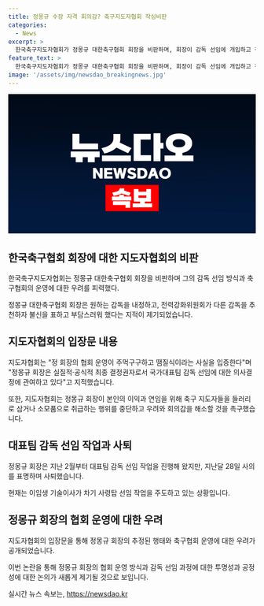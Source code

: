 ```yaml
---
title: 정몽규 수장 자격 회의감? 축구지도자협회 작심비판
categories:
  - News
excerpt: >
  한국축구지도자협회가 정몽규 대한축구협회 회장을 비판하며, 회장이 감독 선임에 개입하고 전력강화위원회를 불신하는 등 운영 방식을 비판했다. 또한, 정 회장이 사의를 표명한 것과 함께 축구협회 내부의 갈등과 사퇴 사례에 대한 우려와 회의를 표명하고 있다. 현재는 이임생 기술이사가 차기 사령탑 선임 작업을 진행 중이다. (150자)
feature_text: >
  한국축구지도자협회가 정몽규 대한축구협회 회장을 비판하며, 회장이 감독 선임에 개입하고 전력강화위원회를 불신하는 등 운영 방식을 비판했다. 또한, 정 회장이 사의를 표명한 것과 함께 축구협회 내부의 갈등과 사퇴 사례에 대한 우려와 회의를 표명하고 있다. 현재는 이임생 기술이사가 차기 사령탑 선임 작업을 진행 중이다. (150자)
image: '/assets/img/newsdao_breakingnews.jpg'
---
```


<p><img src="/assets/img/newsdao_breakingnews.jpg" alt="ranknews 속보" /></p>

<h2 data-ke-size="size26">한국축구협회 회장에 대한 지도자협회의 비판</h2>

<p>한국축구지도자협회는 정몽규 대한축구협회 회장을 비판하며 그의 감독 선임 방식과 축구협회의 운영에 대한 우려를 피력했다.</p>

<p data-ke-size="size16">정몽규 대한축구협회 회장은 원하는 감독을 내정하고, 전력강화위원회가 다른 감독을 추천하자 불신을 표하고 부담스러워 했다는 지적이 제기되었습니다.</p>

<h2 data-ke-size="size26">지도자협회의 입장문 내용</h2>

<p>지도자협회는 "정 회장의 협회 운영이 주먹구구하고 땜질식이라는 사실을 입증한다"며 "정몽규 회장은 실질적·공식적 최종 결정권자로서 국가대표팀 감독 선임에 대한 의사결정에 관여하고 있다"고 지적했습니다.</p>

<p data-ke-size="size16">또한, 지도자협회는 정몽규 회장이 본인의 이익과 연임을 위해 축구 지도자들을 들러리로 삼거나 소모품으로 취급하는 행위를 중단하고 우려와 회의감을 해소할 것을 촉구했습니다.</p>

<h2 data-ke-size="size26">대표팀 감독 선임 작업과 사퇴</h2>

<p>정몽규 회장은 지난 2월부터 대표팀 감독 선임 작업을 진행해 왔지만, 지난달 28일 사의를 표명하며 사퇴했습니다.</p>

<p data-ke-size="size16">현재는 이임생 기술이사가 차기 사령탑 선임 작업을 주도하고 있는 상황입니다.</p>

<h2 data-ke-size="size26">정몽규 회장의 협회 운영에 대한 우려</h2>

<p>지도자협회의 입장문을 통해 정몽규 회장의 추정된 행태와 축구협회 운영에 대한 우려가 공개되었습니다.</p>

<p data-ke-size="size16">이번 논란을 통해 정몽규 회장의 협회 운영 방식과 감독 선임 과정에 대한 투명성과 공정성에 대한 논의가 새롭게 제기될 것으로 보입니다.</p>
실시간 뉴스 속보는, <a href="https://newsdao.kr" rel="dofollow">https://newsdao.kr</a>


